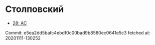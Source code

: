 # Столповский
- [28: AC](28.md)

Commit: e5ea2dd5bafc4ebdf0c00bad9b8580ec0641e5c3
 fetched at: 20201111-130252
